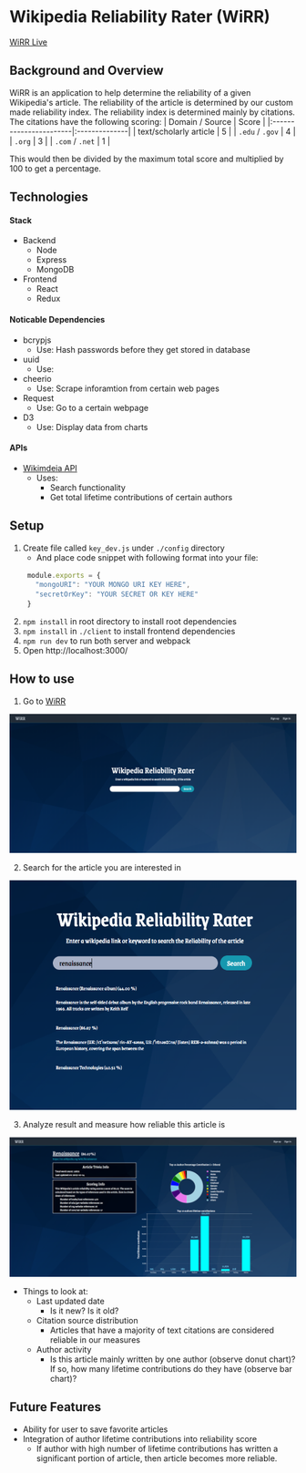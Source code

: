 # Wikipedia Reliability Rater (WiRR)
<!-- <a href="https://www.mongodb.com/"><img src="https://img.shields.io/badge/Powered%20by-MongoDB-green.svg"/></a>
<a href="#"><img src="https://img.shields.io/badge/Powered%20by-JavaScript-orange.svg"/></a>
<a href="#"><img src="https://img.shields.io/badge/Powered%20by-React/Redux-blue.svg"></a>
<a href="https://github.com"><img src="https://img.shields.io/badge/Hosted%20on-GitHub-brightgreen.svg"/></a> -->

[WiRR Live](http://www.wikipediarr.com/)

## Background and Overview
WiRR is an application to help determine the reliability of a given Wikipedia's article. The reliability of the article is determined by our custom made reliability index. The reliability index is determined mainly by citations. The citations have the following scoring:
  | Domain / Source        | Score         |
  |:-----------------------|:--------------|
  | text/scholarly article | 5             |
  | `.edu` / `.gov`        | 4             |
  | `.org`                 | 3             |
  | `.com` / `.net`        | 1             |

This would then be divided by the maximum total score and multiplied by 100 to get a percentage.

## Technologies
#### Stack
- Backend
  - Node
  - Express
  - MongoDB
- Frontend
  - React
  - Redux
#### Noticable Dependencies
- bcrypjs
  - Use: Hash passwords before they get stored in database
- uuid
  - Use: 
- cheerio
  - Use: Scrape inforamtion from certain web pages
- Request
  - Use: Go to a certain webpage
- D3
  - Use: Display data from charts
#### APIs
- [Wikimdeia API](https://www.mediawiki.org/wiki/API:Main_page)
  - Uses: 
    - Search functionality
    - Get total lifetime contributions of certain authors

## Setup
1. Create file called `key_dev.js` under `./config` directory
   - And place code snippet with following format into your file:
   ```javaScript
    module.exports = {
      "mongoURI": "YOUR MONGO URI KEY HERE",
      "secretOrKey": "YOUR SECRET OR KEY HERE"
    }
   ```
2. `npm install` in root directory to install root dependencies
3. `npm install` in `./client` to install frontend dependencies
4. `npm run dev` to run both server and webpack
5. Open http://localhost:3000/

## How to use
1. Go to [WiRR](http://www.wikipediarr.com/)

![](client/src/img/landing_page.png)

2. Search for the article you are interested in

![](client/src/img/search.png)

3. Analyze result and measure how reliable this article is

![](client/src/img/article_show.png)
  - Things to look at:
    - Last updated date
      - Is it new? Is it old?
    - Citation source distribution
      - Articles that have a majority of text citations are considered reliable in our measures
    - Author activity
      - Is this article mainly written by one author (observe donut chart)? If so, how many lifetime contributions do they have (observe bar chart)?
      
## Future Features
  - Ability for user to save favorite articles
  - Integration of author lifetime contributions into reliability score
    - If author with high number of lifetime contributions has written a significant portion of article, then article becomes more reliable.